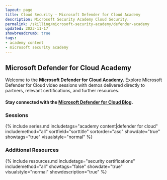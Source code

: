 ```yaml
---
layout: page
title: Cloud Security — Microsoft Defender for Cloud Academy
description: Microsoft Security Academy Cloud Security.
permalink: /skilling/microsoft-security-academy/defender-academy
updated: 2023-11-17
showbreadcrumb: true
tags: 
- academy content
- microsoft security academy
---
```


## Microsoft Defender for Cloud Academy
Welcome to the **Microsoft Defender for Cloud Academy.** Explore Microsoft Defender for Cloud video sessions with demos delivered directly to partners, relevant certifications, and further resources.

#### Stay connected with the [Microsoft Defender for Cloud Blog](https://techcommunity.microsoft.com/t5/microsoft-defender-for-cloud/bg-p/MicrosoftDefenderCloudBlog).

### Sessions
{% include series.md 
    includetags="academy content|defender for cloud" includemethod="all" 
    sortfield="sorttitle" sortorder="asc" showdate="true" showtags="true" 
    visualstyle="normal" 
%}

### Additional Resources
{% include resources.md 
    includetags="security certifications"
    includemethod="all" 
    showtags="false" 
    showdate="true" 
    visualstyle="normal" 
    showdescription="true"
%}